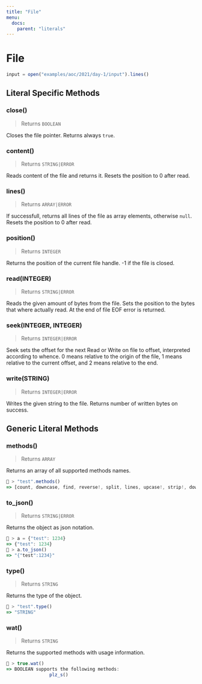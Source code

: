 ```yaml
---
title: "File"
menu:
  docs:
    parent: "literals"
---
```

# File




```js
input = open("examples/aoc/2021/day-1/input").lines()
```

## Literal Specific Methods

### close()
> Returns `BOOLEAN`

Closes the file pointer. Returns always `true`.



### content()
> Returns `STRING|ERROR`

Reads content of the file and returns it. Resets the position to 0 after read.



### lines()
> Returns `ARRAY|ERROR`

If successfull, returns all lines of the file as array elements, otherwise `null`. Resets the position to 0 after read.



### position()
> Returns `INTEGER`

Returns the position of the current file handle. -1 if the file is closed.



### read(INTEGER)
> Returns `STRING|ERROR`

Reads the given amount of bytes from the file. Sets the position to the bytes that where actually read. At the end of file EOF error is returned.



### seek(INTEGER, INTEGER)
> Returns `INTEGER|ERROR`

Seek sets the offset for the next Read or Write on file to offset, interpreted according to whence. 0 means relative to the origin of the file, 1 means relative to the current offset, and 2 means relative to the end.



### write(STRING)
> Returns `INTEGER|ERROR`

Writes the given string to the file. Returns number of written bytes on success.




## Generic Literal Methods

### methods()
> Returns `ARRAY`

Returns an array of all supported methods names.

```js
🚀 > "test".methods()
=> [count, downcase, find, reverse!, split, lines, upcase!, strip!, downcase!, size, plz_i, replace, reverse, strip, upcase]
```

### to_json()
> Returns `STRING|ERROR`

Returns the object as json notation.

```js
🚀 > a = {"test": 1234}
=> {"test": 1234}
🚀 > a.to_json()
=> "{"test":1234}"
```

### type()
> Returns `STRING`

Returns the type of the object.

```js
🚀 > "test".type()
=> "STRING"
```

### wat()
> Returns `STRING`

Returns the supported methods with usage information.

```js
🚀 > true.wat()
=> BOOLEAN supports the following methods:
				plz_s()
```
